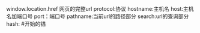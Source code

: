 window.location.href 网页的完整url
protocol:协议
hostname:主机名
host:主机名加端口号
port：端口号
pathname:当前url的路径部分
search:url的查询部分
hash: #开始的锚
